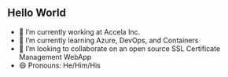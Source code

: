 ## Hello World

- 🔭 I’m currently working at Accela Inc.
- 🌱 I’m currently learning Azure, DevOps, and Containers
- 👯 I’m looking to collaborate on an open source SSL Certificate Management WebApp
- 😄 Pronouns: He/Him/His

<!--
**zachary-cs/zachary-cs** is a ✨ _special_ ✨ repository because its `README.md` (this file) appears on your GitHub profile.

Here are some ideas to get you started:

- 🔭 I’m currently working on ...
- 🌱 I’m currently learning ...
- 👯 I’m looking to collaborate on ...
- 🤔 I’m looking for help with ...
- 💬 Ask me about ...
- 📫 How to reach me: ...
- 😄 Pronouns: ...
- ⚡ Fun fact: ...
-->
